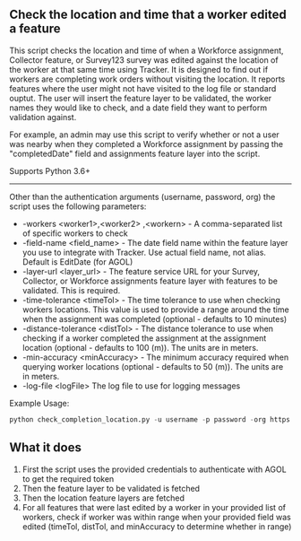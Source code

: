 ## Check the location and time that a worker edited a feature

This script checks the location and time of when a Workforce assignment, Collector feature, or Survey123 survey was edited against the location of the worker at that same time using Tracker. It is designed to find out if workers are completing work orders without visiting the location.
It reports features where the user might not have visited to the log file or standard ouptut. The user will insert the feature layer to be validated, the worker names they would like to check, and a date field they want to perform validation against.

For example, an admin may use this script to verify whether or not a user was nearby when they completed a Workforce assignment by passing the "completedDate" field and assignments feature layer into the script. 

Supports Python 3.6+

----

Other than the authentication arguments (username, password, org) the script uses the following parameters:

- -workers \<worker1\>,<worker2\> ,<workern\> - A comma-separated list of specific workers to check
- -field-name <field_name> - The date field name within the feature layer you use to integrate with Tracker. Use actual field name, not alias. Default is EditDate (for AGOL)
- -layer-url <layer_url> - The feature service URL for your Survey, Collector, or Workforce assignments feature layer with features to be validated. This is required.
- -time-tolerance \<timeTol\> - The time tolerance to use when checking workers locations. This value is used to provide a range around the time when the assignment was completed (optional - defaults to 10 minutes)
- -distance-tolerance \<distTol\> - The distance tolerance to use when checking if a worker completed the assignment at the assignment location (optional - defaults to 100 (m)). The units are in meters.
- -min-accuracy \<minAccuracy\> - The minimum accuracy required when querying worker locations (optional - defaults to 50 (m)). The units are in meters.
- -log-file \<logFile\> The log file to use for logging messages

Example Usage:
```python
python check_completion_location.py -u username -p password -org https://.arcgis.com -workers admin_tracker,user_james,user_aaron -field-name completedDate -time-tolerance 10 -distance-tolerance 100 -layer-url https://services.arcgis.com/a910db6b36ff4066a3d4131fccc3da9b/arcgis/rest/services/assignments_ad9af2fc00314fa79ce79ec7d7317acc/FeatureServer/0
```

## What it does

 1. First the script uses the provided credentials to authenticate with AGOL to get the required token
 2. Then the feature layer to be validated is fetched
 3. Then the location feature layers are fetched
 4. For all features that were last edited by a worker in your provided list of workers, check if worker was within range when your provided field was edited (timeTol, distTol, and minAccuracy to determine whether in range)